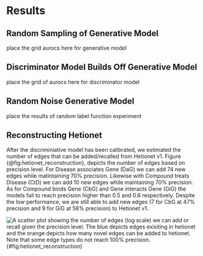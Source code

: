 # Results

## Random Sampling of Generative Model
place the grid aurocs here for generative model

## Discriminator Model Builds Off Generative Model
place the grid of aurocs here for discriminator model

## Random Noise Generative Model
place the results of random label function experiment

## Reconstructing Hetionet
After the discriminiative model has been calibrated, we estimated the number of edges that can be added/recalled from Hetionet v1.
Figure {@fig:hetionet_reconstruction}, depicts the number of edges based on precision level.
For Disease associates Gene (DaG) we can add 74 new edges while matintaining 70% precision.
Likewise with Compound treats Disease (CtD) we can add 10 new edges while maintaining 70% precision.
As for Compound binds Gene (CbG) and Gene interacts Gene (GiG) the models fail to reach precision higher than 0.5 and 0.6 respectively.
Despite the low performance, we are still able to add new edges (7 for CbG at 47% precision and 9 for GiG at 56% precision) to Hetionet v1.

![
A scatter plot showing the number of edges (log scale) we can add or recall given the precision level. 
The blue depicts edges exisiting in hetionet and the orange depicts how many novel edges can be added to hetionet.
Note that some edge types do not reach 100% precision.
](images/figures/hetionet_reconstruction/edges_added.png){#fig:hetionet_reconstruction}



